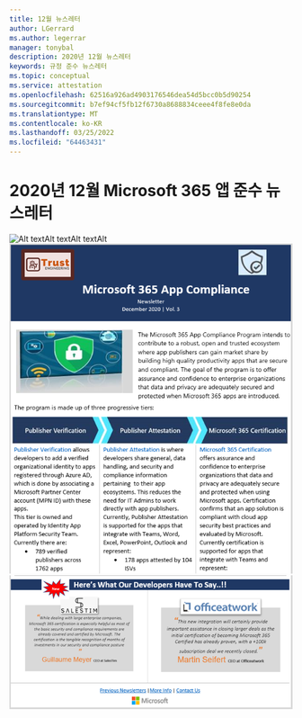 ```yaml
---
title: 12월 뉴스레터
author: LGerrard
ms.author: legerrar
manager: tonybal
description: 2020년 12월 뉴스레터
keywords: 규정 준수 뉴스레터
ms.topic: conceptual
ms.service: attestation
ms.openlocfilehash: 62516a926ad4903176546dea54d5bcc0b5d90254
ms.sourcegitcommit: b7ef94cf5fb12f6730a8688834ceee4f8fe8e0da
ms.translationtype: MT
ms.contentlocale: ko-KR
ms.lasthandoff: 03/25/2022
ms.locfileid: "64463431"
---
```

# <a name="december-2020-microsoft-365-app-compliance-newsletter"></a>2020년 12월 Microsoft 365 앱 준수 뉴스레터

![Alt textAlt textAlt![](../media/Dec02.PNG)
 textAlt](../media/Dec03.PNG)
![ text](../media/Dec01.PNG)
![](../media/Dec04.PNG)
